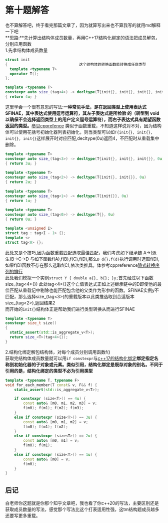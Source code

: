 第十题解答 
== 
也不算解答吧，终于看完那篇文章了，因为就算写出来也不算我写的就用md解释一下吧  
**思路:**先计算出结构体成员数量，再用C++17结构化绑定的语法把成员解包，分别应用函数  
1.先拿结构体成员数量
```c++
struct init
{                                这个结构体的转换函数能转换成任意类型
  template <typename T>
  operator T(); 
};  

template <typename T>
constexpr auto size_(tag<4>) -> decltype(T{init{}, init{}, init{}, init{}}, 0u) 
{ return 4u; }  
```
这里学会一个很有意思的写法:**一种常见手法，是在返回类型上使用表达式 SFINAE，其中表达式使用逗号运算符，其左子表达式是所检验 的（转型到 void 以确保不会选择返回类型上的用户定义逗号运算符），而右子表达式具有期望函数返回的类型。**[参见cpprefence](https://zh.cppreference.com/w/cpp/language/sfinae)
类似于函数重载，不知道这样说对不对，因为结构体可以使用花括号初始化器列表初始化，则当类型可以如`T{init{}, init{}, init{}, init{}`这样展开时对应匹配,decltype(0u)返回4，不匹配时从重载集中删除。
```c++
template <typename T>
constexpr auto size_(tag<3>) -> decltype(T{init{}, init{}, init{}}, 0u)
{ return 3u; }
 
template <typename T>
constexpr auto size_(tag<2>) -> decltype(T{init{}, init{}}, 0u)
{ return 2u; }
 
template <typename T>
constexpr auto size_(tag<1>) -> decltype(T{init{}}, 0u)
{ return 1u; }
 
template <typename T>
constexpr auto size_(tag<0>) -> decltype(T{}, 0u)
{ return 0u; }

template <unsigned I>
struct tag : tag<I - 1> {};   
template <>
struct tag<0> {}; 
```
此处又是个技巧,因为函数重载匹配选取最佳匹配，我们考虑如下继承链 A->(派生)B->C->D 与如下函数f(A),f(B),f(C),f(D),那么`D d{};f(d)`执行调用时选取f(D),如果f(D)函数不存在那么选取f(C),依次类推具。体参考cppreference[隐式转换序列的排行](https://zh.cppreference.com/w/cpp/language/overload_resolution)  
此处我们模拟一个实例`struct Y { double a{}, b{}; }y;`首先经过以下函数size_(tag<4>{})
此处tag<4>{}这个亡值表达式正如上述继承链中的D即使他的最佳匹配从重载记中剔除也能匹配包含他的父类作为形参的函数。SFINAE实例y不匹配，那么选择size_(tag<3>)的重载版本以此类推选取到合适版本size_(tag<2>),返回结果2  
而开始的`init{}`结构体正是帮助我们进行类型转换从而进行SFINAE
```c++ 
template <typename T>
constexpr size_t size() 
{ 
  static_assert(std::is_aggregate_v<T>);
  return size_<T>(tag<4>{});
}
```
2.结构化绑定解包结构体，对每个成员分别调用函数f()  
获取完结构体成员数量就可以用`if constexpr`与[c++17的结构化绑定](https://zh.cppreference.com/w/cpp/language/structured_binding)**绑定指定名称到初始化器的子对象或元素。类似引用，结构化绑定是既存对象的别名。不同于引用的是，结构化绑定的类型不必为引用类型**
```c++
template <typename T, typename F>
void for_each_member(T const& v, F&& f) {
    static_assert(std::is_aggregate_v<T>);

    if constexpr (size<T>() == 4u) {
        const auto& [m0, m1, m2, m3] = v;
        f(m0); f(m1); f(m2); f(m3);
    }
    else if constexpr (size<T>() == 3u) {
        const auto& [m0, m1, m2] = v;
        f(m0); f(m1); f(m2);
    }
    else if constexpr (size<T>() == 2u) {
        const auto& [m0, m1] = v;
        f(m0); f(m1);
    }
    else if constexpr (size<T>() == 1u) {
        const auto& [m0] = v;
        f(m0);
    }
}
```
后记
--
白老师你这题就是你那个知乎文章吧，我也看了你c++20的写法，主要区别还是获取成员数量的写法，感觉那个写法比这个打表适用性强，这tm结构题成员越多还要写更多重载。